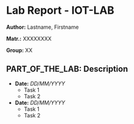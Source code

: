 # __Lab Report - IOT-LAB__ 

**Author:** Lastname, Firstname

**Matr.:** XXXXXXXX

**Group:** XX


## **PART_OF_THE_LAB**: **Description** ##

* **Date:** *DD/MM/YYYY*
    - Task 1
    - Task 2
* **Date:** *DD/MM/YYYY*
    - Task 1
    - Task 2

